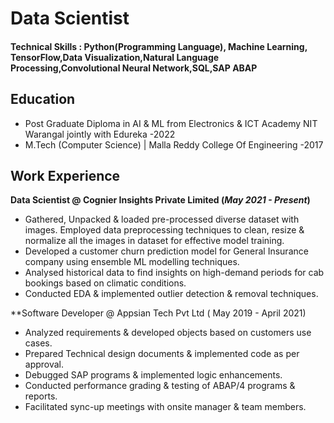 # Data Scientist
#### Technical Skills : Python(Programming Language), Machine Learning, TensorFlow,Data Visualization,Natural Language Processing,Convolutional Neural Network,SQL,SAP ABAP

## Education
- Post Graduate Diploma in AI & ML from Electronics & ICT Academy NIT Warangal jointly with Edureka -2022
- M.Tech (Computer Science) | Malla Reddy College Of Engineering -2017
  
## Work Experience
**Data Scientist @ Cognier Insights Private Limited (_May 2021 - Present_)**
- Gathered, Unpacked & loaded pre-processed diverse dataset with images. Employed data preprocessing techniques to clean, resize & normalize all the images in 
  dataset for effective model training.
- Developed a customer churn prediction model for General Insurance company using ensemble ML modelling techniques.
- Analysed historical data to find insights on high-demand periods for cab bookings based on climatic conditions.
- Conducted EDA & implemented outlier detection & removal techniques.

 **Software Developer @ Appsian Tech Pvt Ltd ( May 2019 - April 2021) 
- Analyzed requirements & developed objects based on customers use cases.
- Prepared Technical design documents & implemented code as per approval.
- Debugged SAP programs & implemented logic enhancements.
- Conducted performance grading & testing of ABAP/4 programs & reports.
- Facilitated sync-up meetings with onsite manager & team members.
